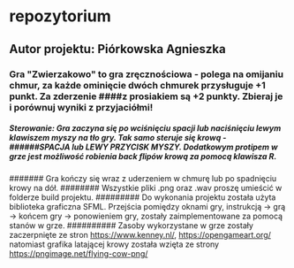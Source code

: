 # repozytorium 
## Autor projektu: Piórkowska Agnieszka 
### Gra "Zwierzakowo" to gra zręcznościowa - polega na omijaniu chmur, za każde ominięcie dwóch chmurek przysługuje +1 punkt. Za zderzenie ####z prosiakiem są +2 punkty. Zbieraj je i porównuj wyniki z przyjaciółmi!
##### Sterowanie: Gra zaczyna się po wciśnięciu spacji lub naciśnięciu lewym klawiszem myszy na tło gry. Tak samo steruje się krową - ######SPACJA lub LEWY PRZYCISK MYSZY. Dodatkowym protipem w grze jest możliwość robienia back flipów krową za pomocą klawisza R.
####### Gra kończy się wraz z uderzeniem w chmurę lub po spadnięciu krowy na dół. 
######## Wszystkie pliki .png oraz .wav proszę umieścić w folderze build projektu. 
######### Do wykonania projektu została użyta biblioteka graficzna SFML. Przejścia pomiędzy oknami gry, instrukcją -> grą -> końcem gry -> ponowieniem gry, zostały zaimplementowane za pomocą stanów w grze.
########## Zasoby wykorzystane w grze zostały zaczerpnięte ze stron https://www.kenney.nl/, https://opengameart.org/ natomiast grafika latającej krowy została wzięta ze strony https://pngimage.net/flying-cow-png/
 

